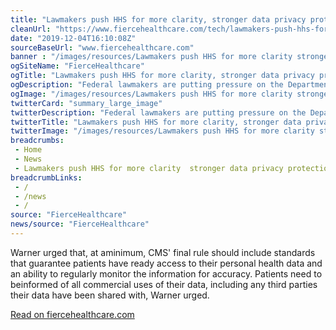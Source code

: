 ```yaml
--- 
title: "Lawmakers push HHS for more clarity, stronger data privacy protections in federal data sharing rules"
cleanUrl: "https://www.fiercehealthcare.com/tech/lawmakers-push-hhs-for-more-clarity-stronger-data-privacy-protections-onc-cms-interoperability"
date: "2019-12-04T16:10:08Z"
sourceBaseUrl: "www.fiercehealthcare.com"
banner : "/images/resources/Lawmakers push HHS for more clarity stronger data privacy protections in federal data sharing rules.png"
ogSiteName: "FierceHealthcare"
ogTitle: "Lawmakers push HHS for more clarity, stronger data privacy protections in federal data sharing rules"
ogDescription: "Federal lawmakers are putting pressure on the Department of Health and Human Services to make big changes to forthcoming rules on data sharing and information blocking."
ogImage: "/images/resources/Lawmakers push HHS for more clarity stronger data privacy protections in federal data sharing rules.png"
twitterCard: "summary_large_image"
twitterDescription: "Federal lawmakers are putting pressure on the Department of Health and Human Services to make big changes to forthcoming rules on data sharing and information blocking."
twitterTitle: "Lawmakers push HHS for more clarity, stronger data privacy protections in federal data sharing rules"
twitterImage: "/images/resources/Lawmakers push HHS for more clarity stronger data privacy protections in federal data sharing rules.png"
breadcrumbs:
 - Home
 - News
 - Lawmakers push HHS for more clarity  stronger data privacy protections in federal data sharing rules
breadcrumbLinks:
 - / 
 - /news
 - / 
source: "FierceHealthcare"
news/source: "FierceHealthcare"
---
```

Warner urged that, at aminimum, CMS' final rule should include standards that guarantee patients have ready access to their personal health data and an ability to regularly monitor the information for accuracy. Patients need to beinformed of all commercial uses of their data, including any third parties their data have been shared with, Warner urged.  
  
[Read on fiercehealthcare.com](https://www.fiercehealthcare.com/tech/lawmakers-push-hhs-for-more-clarity-stronger-data-privacy-protections-onc-cms-interoperability)
